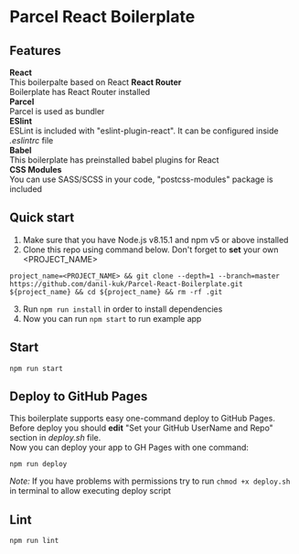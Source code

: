 # Parcel React Boilerplate

## Features
**React**   
This boilerpalte based on React
**React Router**  
Boilerplate has React Router installed  
**Parcel**  
Parcel is used as bundler  
**ESlint**  
ESLint is included with "eslint-plugin-react". It can be configured inside *.eslintrc* file  
**Babel**  
This boilerplate has preinstalled babel plugins for React  
**CSS Modules**  
You can use SASS/SCSS in your code, "postcss-modules" package is included


## Quick start
1. Make sure that you have Node.js v8.15.1 and npm v5 or above installed
2. Clone this repo using command below. Don't forget to **set** your own <PROJECT_NAME>
```
project_name=<PROJECT_NAME> && git clone --depth=1 --branch=master https://github.com/danil-kuk/Parcel-React-Boilerplate.git ${project_name} && cd ${project_name} && rm -rf .git
```
3. Run `npm run install` in order to install dependencies
4. Now you can run `npm start` to run example app


## Start
```
npm run start
```

## Deploy to GitHub Pages
This boilerplate supports easy one-command deploy to GitHub Pages.  
Before deploy you should **edit** "Set your GitHub UserName and Repo" section in *deploy.sh* file.  
Now you can deploy your app to GH Pages with one command:
```
npm run deploy
```
*Note:* If you have problems with permissions try to run `chmod +x deploy.sh` in terminal to allow executing deploy script


## Lint
```
npm run lint
```
